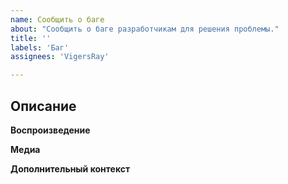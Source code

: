 ```yaml
---
name: Сообщить о баге
about: "Сообщить о баге разработчикам для решения проблемы."
title: ''
labels: 'Баг'
assignees: 'VigersRay'

---
```


## Описание
<!-- Подробно объясните вашу проблему. Проблемы без должного объяснения могут быть закрыты поддерживающими проект. -->

**Воспроизведение**
<!-- Включите шаги для воспроизведения, если это возможно. -->

**Медиа**
<!-- Если есть возможность, прикрепите скриншот/видео, показывающие саму проблему и шаги ее воспроизведения. -->

**Дополнительный контекст**
<!-- Добавьте сюда любой другой контекст или скриншоты, связанные с проблемой. -->
